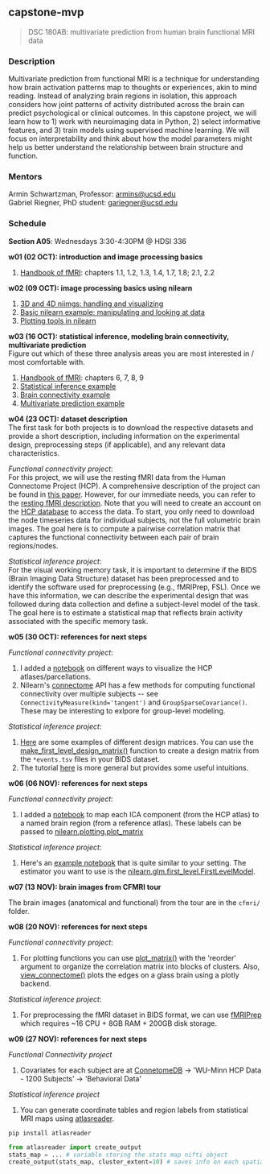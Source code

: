 ## capstone-mvp
> DSC 180AB: multivariate prediction from human brain functional MRI data

### Description
Multivariate prediction from functional MRI is a technique for understanding how brain activation patterns map to thoughts or experiences, akin to mind reading. Instead of analyzing brain regions in isolation, this approach considers how joint patterns of activity distributed across the brain can predict psychological or clinical outcomes. In this capstone project, we will learn how to 1) work with neuroimaging data in Python, 2) select informative features, and 3) train models using supervised machine learning. We will focus on interpretability and think about how the model parameters might help us better understand the relationship between brain structure and function.

### Mentors
Armin Schwartzman, Professor: armins@ucsd.edu  
Gabriel Riegner, PhD student: gariegner@ucsd.edu

### Schedule
**Section A05**: Wednesdays 3:30-4:30PM @ HDSI 336

**w01 (02 OCT): introduction and image processing basics**
1. [Handbook of fMRI](https://www.cs.mtsu.edu/~xyang/fMRIHandBook.pdf): chapters 1.1, 1.2, 1.3, 1.4, 1.7, 1.8; 2.1, 2.2

**w02 (09 OCT): image processing basics using nilearn**
1. [3D and 4D niimgs: handling and visualizing](https://nilearn.github.io/stable/auto_examples/00_tutorials/plot_3d_and_4d_niimg.html#sphx-glr-auto-examples-00-tutorials-plot-3d-and-4d-niimg-py)
2. [Basic nilearn example: manipulating and looking at data](https://nilearn.github.io/stable/auto_examples/00_tutorials/plot_nilearn_101.html#basic-nilearn-example-manipulating-and-looking-at-data)
3. [Plotting tools in nilearn](https://nilearn.github.io/stable/auto_examples/01_plotting/plot_demo_plotting.html)

**w03 (16 OCT): statistical inference, modeling brain connectivity, multivariate prediction**  
Figure out which of these three analysis areas you are most interested in / most comfortable with.
1. [Handbook of fMRI](https://www.cs.mtsu.edu/~xyang/fMRIHandBook.pdf): chapters 6, 7, 8, 9
2. [Statistical inference example](https://nilearn.github.io/stable/auto_examples/04_glm_first_level/plot_bids_features.html)
3. [Brain connectivity example](https://nilearn.github.io/stable/auto_examples/03_connectivity/plot_sphere_based_connectome.html)
4. [Multivariate prediction example](https://nilearn.github.io/stable/auto_examples/00_tutorials/plot_decoding_tutorial.html#sphx-glr-auto-examples-00-tutorials-plot-decoding-tutorial-py)

**w04 (23 OCT): dataset description**  
The first task for both projects is to download the respective datasets and provide a short description, including information on the experimental design, preprocessing steps (if applicable), and any relevant data characteristics. 

*Functional connectivity project*:  
For this project, we will use the resting fMRI data from the Human Connectome Project (HCP). A comprehensive description of the project can be found in [this paper](https://pmc.ncbi.nlm.nih.gov/articles/PMC3724347/). However, for our immediate needs, you can refer to the [resting fMRI description](https://www.humanconnectome.org/storage/app/media/documentation/s1200/HCP1200-DenseConnectome+PTN+Appendix-July2017.pdf). Note that you will need to create an account on the [HCP database](https://db.humanconnectome.org/app/template/Login.vm;jsessionid=67A8B8766DEEA4CF0597C483C9203BE2) to access the data. To start, you only need to download the node timeseries data for individual subjects, not the full volumetric brain images. The goal here is to compute a pairwise correlation matrix that captures the functional connectivity between each pair of brain regions/nodes.

*Statistical inference project*:  
For the visual working memory task, it is important to determine if the BIDS (Brain Imaging Data Structure) dataset has been preprocessed and to identify the software used for preprocessing (e.g., fMRIPrep, FSL). Once we have this information, we can describe the experimental design that was followed during data collection and define a subject-level model of the task. The goal here is to estimate a statistical map that reflects brain activity associated with the specific memory task.

**w05 (30 OCT): references for next steps**

*Functional connectivity project*:  
1. I added a [notebook](notebooks/nregions-100_hcp.ipynb) on different ways to visualize the HCP atlases/parcellations. 
2. Nilearn's [connectome](https://nilearn.github.io/stable/modules/connectome.html) API has a few methods for computing functional connectivity over multiple subjects -- see `ConnectivityMeasure(kind='tangent')` and `GroupSparseCovariance()`. These may be interesting to exlpore for group-level modeling.


*Statistical inference project*:  
1. [Here](https://nilearn.github.io/stable/auto_examples/04_glm_first_level/plot_design_matrix.html#examples-of-design-matrices) are some examples of different design matrices. You can use the [make_first_level_design_matrix()](https://nilearn.github.io/stable/modules/generated/nilearn.glm.first_level.make_first_level_design_matrix.html#nilearn.glm.first_level.make_first_level_design_matrix) function to create a design matrix from the `*events.tsv` files in your BIDS dataset.
2. The tutorial [here](https://nilearn.github.io/stable/glm/glm_intro.html) is more general but provides some useful intuitions.

**w06 (06 NOV): references for next steps**

*Functional connectivity project*:  
1. I added a [notebook](notebooks/nregions-100_atlasreader.ipynb) to map each ICA component (from the HCP atlas) to a named brain region (from a reference atlas). These labels can be passed to [nilearn.plotting.plot_matrix](https://nilearn.github.io/dev/modules/generated/nilearn.plotting.plot_matrix.html#nilearn.plotting.plot_matrix)

*Statistical inference project*:  
1. Here's an [example notebook](https://nilearn.github.io/dev/auto_examples/04_glm_first_level/plot_spm_multimodal_faces.html) that is quite similar to your setting. The estimator you want to use is the [nilearn.glm.first_level.FirstLevelModel](https://nilearn.github.io/dev/modules/generated/nilearn.glm.first_level.FirstLevelModel.html#nilearn.glm.first_level.FirstLevelModel).

**w07 (13 NOV): brain images from CFMRI tour**  

The brain images (anatomical and functional) from the tour are in the `cfmri/` folder.

**w08 (20 NOV): references for next steps**

*Functional connectivity project*:
1. For plotting functions you can use [plot_matrix()](https://nilearn.github.io/stable/modules/generated/nilearn.plotting.plot_matrix.html#nilearn.plotting.plot_matrix) with the 'reorder' argument to organize the correlation matrix into blocks of clusters. Also, [view_connectome()](https://nilearn.github.io/stable/modules/generated/nilearn.plotting.view_connectome.html#nilearn.plotting.view_connectome) plots the edges on a glass brain using a plotly backend.

*Statistical inference project*:  
1. For preprocessing the fMRI dataset in BIDS format, we can use [fMRIPrep](https://fmriprep.org/en/stable/index.html#) which requires ~16 CPU + 8GB RAM + 200GB disk storage. 

**w09 (27 NOV): references for next steps**

*Functional Connectivity project*
1. Covariates for each subject are at [ConnetomeDB](https://db.humanconnectome.org) -> 'WU-Minn HCP Data - 1200 Subjects' -> 'Behavioral Data'

*Statistical inference project*
1. You can generate coordinate tables and region labels from statistical MRI maps using [atlasreader](https://github.com/miykael/atlasreader). 

```
pip install atlasreader
```

```python
from atlasreader import create_output
stats_map = ... # variable storing the stats map nifti object
create_output(stats_map, cluster_extent=10) # saves info on each spatial cluster
```